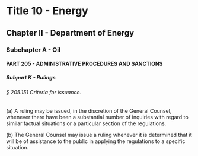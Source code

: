 
# Title 10 - Energy
## Chapter II - Department of Energy
### Subchapter A - Oil
#### PART 205 - ADMINISTRATIVE PROCEDURES AND SANCTIONS
##### Subpart K - Rulings
###### § 205.151 Criteria for issuance.

(a) A ruling may be issued, in the discretion of the General Counsel, whenever there have been a substantial number of inquiries with regard to similar factual situations or a particular section of the regulations.

(b) The General Counsel may issue a ruling whenever it is determined that it will be of assistance to the public in applying the regulations to a specific situation.
